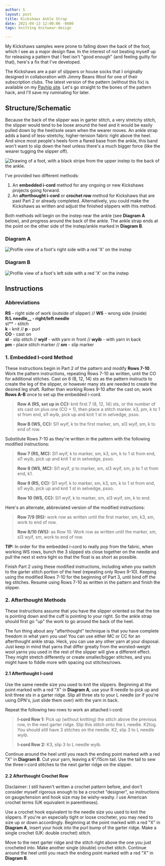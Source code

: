 ```yaml
---
author: S
layout: post
title: Kickshaws Ankle Strap
date: 2021-04-13 12:00:00 -0600
tags: knitting knitwear-design

---
```

My Kickshaws samples were prone to falling down the back of the foot, which I see as a major design flaw. In the interest of not beating myself up for releasing a pattern that I feel isn't "good enough" (and feeling guilty for that), here's a fix that I've developed.

The Kickshaws are a pair of slippers or house socks that I originally designed in collaboration with Jimmy Beans Wool for one of their subscription clubs. The latest version of the pattern (without this fix) is available on my [Payhip site](https://payhip.com/b/7nvF "Kickshaws (Payhip)"). Let's go straight to the bones of the pattern hack, and I'll save my ruminating for later.

## Structure/Schematic

Because the back of the slipper was in garter stitch, a very stretchy stitch, the slipper would tend to be loose around the heel and it would be easily pulled down by the heel/sole seam when the wearer moves. An ankle strap adds a band of less-stretchy, higher-tension fabric right above the heel. And since most people's heels form a flared base from the ankle, this band won't want to slip down the heel unless there's a much bigger force (like the wearer tugging the slipper off).

![Drawing of a foot, with a black stripe from the upper instep to the back of the ankle.](/assets/tension-2x.png "Where the ankle strap adds tension on fabric")

I've provided two different methods:

1. An **embedded i-cord** method for any ongoing or new Kickshaws projects going forward.
2. An **afterthought i-cord** or **crochet row** method for Kickshaws that are past Part 2 or already completed. Alternatively, you could make the Kickshaws as written and adjust the finished slippers with this method.

Both methods will begin on the instep near the ankle (see **Diagram A** below), and progress around the back of the ankle. The ankle strap ends at the point on the other side of the instep/ankle marked in **Diagram B**.

### Diagram A

![Profile view of a foot's right side with a red 'X' on the instep](/assets/beginning-2x.png "Diagram A: The starting point and working direction for the ankle strap")

### Diagram B

![Profile view of a foot's left side with a red 'X' on the instep](/assets/ending-2x.png "Diagram B: the ending point for the ankle strap")

## Instructions

### Abbreviations

**RS** - right side of work (outside of slipper) // **WS** - wrong side (inside)  
**R**/**L needle__ - right/left needle**  
st** - stitch  
**k** - knit // **p** - purl  
**CO** - cast on  
**sl** - slip stitch // **wyif** - with yarn in front // **wyib** - with yarn in back  
**pm** - place stitch marker // **sm** - slip marker

### 1. Embedded I-cord Method

These instructions begin in Part 2 of the pattern and modify **Rows 7-10**. Work the pattern instructions, repeating Rows 7-10 as written, until the CO for additional stitches. Cast on 6 (8, 12, 14) sts as the pattern instructs to create the leg of the slipper, or however many sts are needed to create the desired leg shaft. Rather than working Rows 9-10 after the cast on, work **Rows A-B** once to set up the embedded i-cord.

> **Row A (RS, set up in CC):** knit first 7 (8, 12, 14) sts, or the number of sts cast on plus one (CO + 1), then place a stitch marker. k3, pm, k to 1 st from end, sl1 wyib, pick up and knit 1 st in selvedge, psso.
>
> **Row B (WS, CC):** Sl1 wyif, k to the first marker, sm, sl3 wyif, sm, k to end of row.

Substitute Rows 7-10 as they're written in the pattern with the following modified instructions:

> **Row 7 (RS, MC):** Sl1 wyif, k to marker, sm, k3, sm, k to 1 st from end, sl1 wyib, pick up and knit 1 st in selvedge, psso.
>
> **Row 8 (WS, MC):** Sl1 wyif, p to marker, sm, sl3 wyif, sm, p to 1 st from end, k1.
>
> **Row 9 (RS, CC):** Sl1 wyif, k to marker, sm, k3, sm, k to 1 st from end, sl1 wyib, pick up and knit 1 st in selvedge, psso.
>
> **Row 10 (WS, CC):** Sl1 wyif, k to marker, sm, sl3 wyif, sm, k to end.

Here's an alternate, abbreviated version of the modified instructions:

> **Row 7/9 (RS):** work row as written until the first marker, sm, k3, sm, work to end of row.
>
> **Row 8/10 (WS):** as Row 10. Work row as written until the marker, sm, sl3 wyif, sm, work to end of row.

**TIP:** In order for the embedded i-cord to really pop from the fabric, when working WS rows, bunch the 3 slipped sts close together on the needle and pull the next st extra tight so that the float is as short as possible.

Finish Part 2 using these modified instructions, including when you switch to the garter stitch portion of the heel (repeating only Rows 9-10). Keeping using the modified Rows 7-10 for the beginning of Part 3, until bind off the leg stitches. Resume using Rows 7-10 as written in the pattern and finish the slipper.

### 2. Afterthought Methods

These instructions assume that you have the slipper oriented so that the toe is pointing down and the cuff is pointing to your right. So the ankle strap should first go "up" the work to go around the back of the heel.

The fun thing about any "afterthought" technique is that you have complete freedom in what yarn you use! You can use either MC or CC for an afterthought ankle strap. Heck, you can use any other yarn at your disposal. Just keep in mind that yarns that differ greatly from the worsted-weight wool yarns you used in the rest of the slipper will give a different effect. They might stretch differently or create smaller/bigger stitches, and you might have to fiddle more with spacing out stitches/rows.

#### 2.1 Afterthought I-cord

Use the same needle size you used to knit the slippers. Beginning at the point marked with a red "X" in **Diagram A**, use your R needle to pick up and knit three sts in a garter ridge. Slip all three sts to your L needle (or if you're using DPN's, just slide them over) with the yarn in back.

Repeat the following two rows to work an attached i-cord:

> **I-cord Row 1:** Pick up (without knitting) the stitch above the previous row, in the next garter ridge. Slip this stitch onto the L needle. K2tog. You should still have 3 stitches on the needle. K2, slip 3 to L needle wyib.
>
> **I-cord Row 2:** K3, slip 3 to L needle wyib.

Continue around the heel until you reach the ending point marked with a red "X" in **Diagram B**. Cut your yarn, leaving a 6"/15cm tail. Use the tail to sew the three i-cord stitches to the next garter ridge on the slipper.

#### 2.2 Afterthought Crochet Row

Disclaimer: I still haven't written a crochet pattern before, and don't consider myself rigorous enough to be a crochet "designer", so instructions on gauge/tension and hook size may be wishy-washy. I use American crochet terms (UK equivalent in parentheses).

Use a crochet hook equivalent to the needle size you used to knit the slippers. If you're an especially tight or loose crocheter, you may need to size up or down accordingly. Beginning at the point marked with a red "X" in **Diagram A**, insert your hook into the purl bump of the garter ridge. Make a single crochet (UK: double crochet) stitch.

Move to the next garter ridge and the stitch right above the one you just crocheted into. Make another single (double) crochet stitch. Continue around the heel until you reach the ending point marked with a red "X" in **Diagram B**.